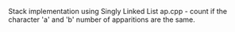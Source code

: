 Stack implementation
using Singly Linked List
ap.cpp - count if the character 'a' and 'b' number of  apparitions are the same.
